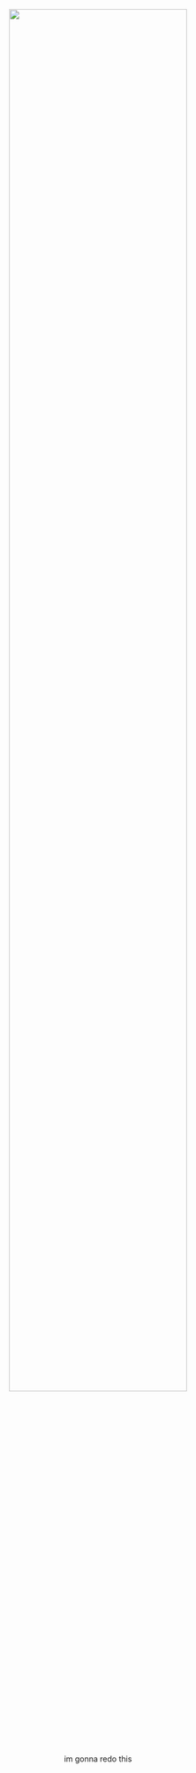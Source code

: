<div align="center">
  <img src="https://github.com/user-attachments/assets/84df75a2-57fb-423f-855a-da238cf5728e" width="80%" height="auto">
  <br>
  <br>
  <p>im gonna redo this</p>
</div>
